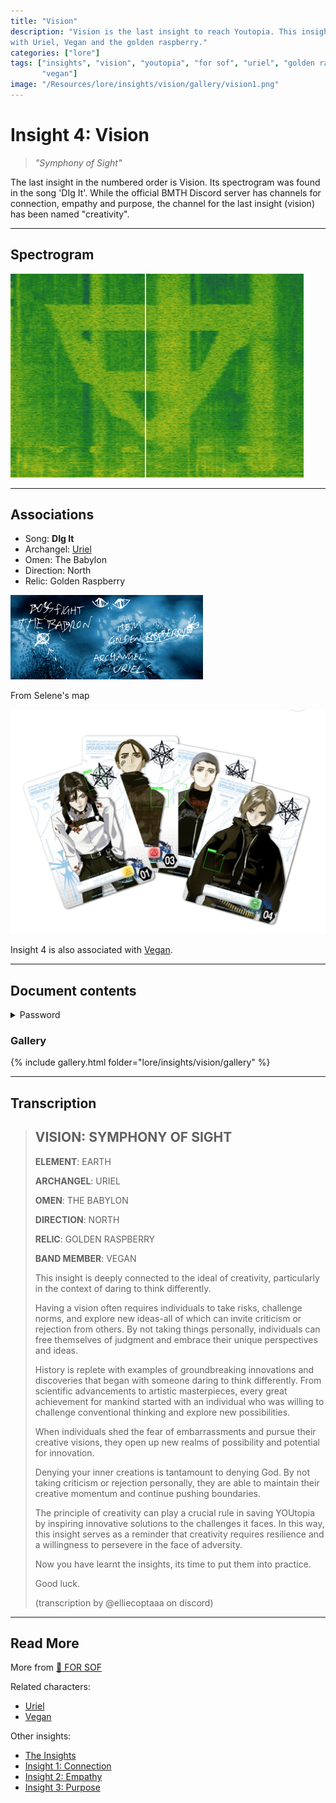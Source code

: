 ```yaml
---
title: "Vision"
description: "Vision is the last insight to reach Youtopia. This insight is associated 
with Uriel, Vegan and the golden raspberry."
categories: ["lore"]
tags: ["insights", "vision", "youtopia", "for sof", "uriel", "golden raspberry", 
       "vegan"]
image: "/Resources/lore/insights/vision/gallery/vision1.png"
---
```


# Insight 4: Vision

> *"Symphony of Sight"*

The last insight in the numbered order is Vision. Its spectrogram was found in the song 'DIg It'. 
While the official BMTH Discord server has channels for connection, empathy and purpose, the channel 
for the last insight (vision) has been named "creativity".

***

## Spectrogram

![Spectrogram of the Vision symbol](../../Resources/lore/insights/vision/vision_spectogram.png)

***

## Associations

- Song: **DIg It**
- Archangel: [Uriel](../characters/uriel)
- Omen: The Babylon
- Direction: North
- Relic: Golden Raspberry

![Region on Selene's map](../../Resources/lore/insights/vision/vision-selenes-map.png)

From Selene's map

![Band card with Vegan and vision logo](../../Resources/characters/band-cards.png)

Insight 4 is also associated with [Vegan](../characters/vegan.md).

***

## Document contents

<details class="password">
  <summary>Password</summary>

vision
</details>

### Gallery

{% include gallery.html folder="lore/insights/vision/gallery" %}

***

## Transcription

> ## VISION: SYMPHONY OF SIGHT 
>
> **ELEMENT**: EARTH
> 
> **ARCHANGEL**: URIEL
> 
> **OMEN**: THE BABYLON
> 
> **DIRECTION**: NORTH
> 
> **RELIC**: GOLDEN RASPBERRY
> 
> **BAND MEMBER**: VEGAN
>
> This insight is deeply connected to the ideal of creativity, particularly in the context of daring to think differently. 
>
> Having a vision often requires individuals to take risks, challenge norms, and explore new ideas-all of which can invite criticism or rejection from others. By not taking things personally, individuals can free themselves of judgment and embrace their unique perspectives and ideas.
>
> History is replete with examples of groundbreaking innovations and discoveries that began with someone daring to think differently. From scientific advancements to artistic masterpieces, every great achievement for mankind started with an individual who was willing to challenge conventional thinking and explore new possibilities.
>
> When individuals shed the fear of embarrassments and pursue their creative visions, they open up new realms of possibility and potential for innovation.
>
> Denying your inner creations is tantamount to denying God. By not taking criticism or rejection personally, they are able to maintain their creative momentum and continue pushing boundaries.
>
> The principle of creativity can play a crucial rule in saving YOUtopia by inspiring innovative solutions to the challenges it faces. In this way, this insight serves as a reminder that creativity requires resilience and a willingness to persevere in the face of adversity.
>
> Now you have learnt the insights, its time to put them into practice.
>
> Good luck.
>
> (transcription by @elliecoptaaa on discord)

***

## Read More

More from [📁 FOR SOF](../files/for-sof)

Related characters:

- [Uriel](../characters/uriel)
- [Vegan](../characters/vegan)

Other insights:

- [The Insights](insights)
- [Insight 1: Connection](insight1-connection)
- [Insight 2: Empathy](insight2-empathy)
- [Insight 3: Purpose](insight3-purpose)
